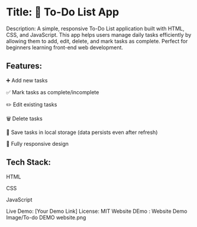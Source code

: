 # Title: 📝 To-Do List App
Description:
A simple, responsive To-Do List application built with HTML, CSS, and JavaScript. This app helps users manage daily tasks efficiently by allowing them to add, edit, delete, and mark tasks as complete.
Perfect for beginners learning front-end web development.

## Features:

➕ Add new tasks

✅ Mark tasks as complete/incomplete

✏️ Edit existing tasks

🗑️ Delete tasks

💾 Save tasks in local storage (data persists even after refresh)

📱 Fully responsive design

## Tech Stack:

HTML

CSS

JavaScript

Live Demo: [Your Demo Link]
License: MIT
Website DEmo : Website Demo Image/To-do DEMO website.png
